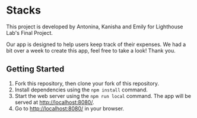 # Stacks

This project is developed by Antonina, Kanisha and Emily for Lighthouse Lab's Final Project.

Our app is designed to help users keep track of their expenses. We had a bit over a week to create this app, feel free to take a look! Thank you.

## Getting Started

1. Fork this repository, then clone your fork of this repository.
2. Install dependencies using the `npm install` command.
3. Start the web server using the `npm run local` command. The app will be served at <http://localhost:8080/>.
4. Go to <http://localhost:8080/> in your browser.